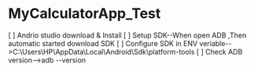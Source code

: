 # MyCalculatorApp_Test

[ ] Andrio studio download & Install
[ ] Setup SDK--When open ADB ,Then automatic started download SDK
[ ] Configure SDK in ENV veriable-->C:\Users\HP\AppData\Local\Android\Sdk\platform-tools
[ ] Check ADB version-->adb --version

